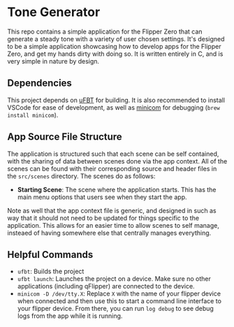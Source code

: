# Tone Generator

This repo contains a simple application for the Flipper Zero that can generate a steady tone with a variety of user chosen settings. It's designed to be a simple application showcasing how to develop apps for the Flipper Zero, and get my hands dirty with doing so. It is written entirely in C, and is very simple in nature by design.

## Dependencies

This project depends on [uFBT](https://github.com/flipperdevices/flipperzero-ufbt) for building. It is also recommended to install VSCode for ease of development, as well as [minicom](https://en.wikipedia.org/wiki/Minicom) for debugging (`brew install minicom`).

## App Source File Structure

The application is structured such that each scene can be self contained, with the sharing of data between scenes done via the app context. All of the scenes can be found with their corresponding source and header files in the `src/scenes` directory. The scenes do as follows:

- **Starting Scene**: The scene where the application starts. This has the main menu options that users see when they start the app.

Note as well that the app context file is generic, and designed in such as way that it should not need to be updated for things specific to the application. This allows for an easier time to allow scenes to self manage, insteaed of having somewhere else that centrally manages everything.

## Helpful Commands

- `ufbt`: Builds the project
- `ufbt launch`: Launches the project on a device. Make sure no other applications (including qFlipper) are connected to the device.
- `minicom -D /dev/tty.X`: Replace `X` with the name of your flipper device when connected and then use this to start a command line interface to your flipper device. From there, you can run `log debug` to see debug logs from the app while it is running.
